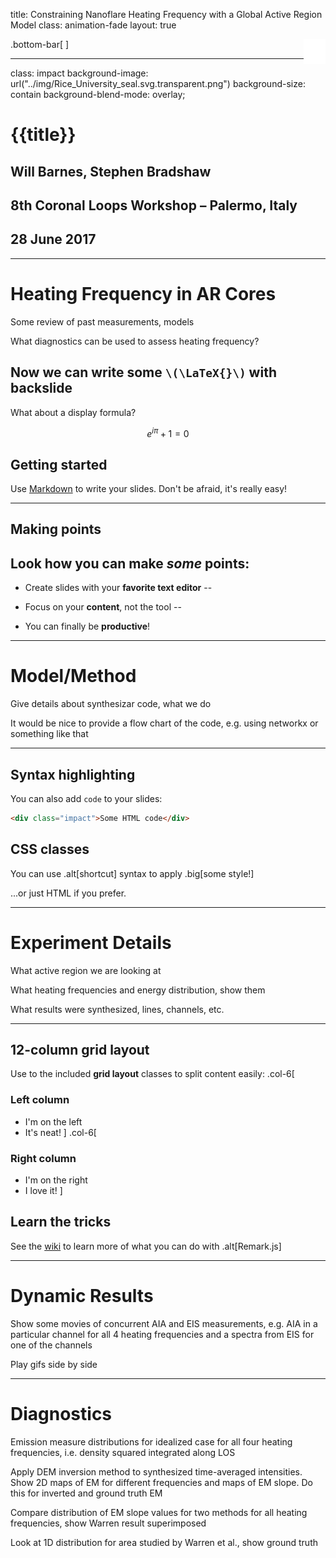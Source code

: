 title: Constraining Nanoflare Heating Frequency with a Global Active Region Model
class: animation-fade
layout: true

<!-- This slide will serve as the base layout for all your slides -->
.bottom-bar[
  <img src="../img/rice_owl_logo.transparent.png" style="float: right; width: 35px;">
]

---

class: impact
background-image: url("../img/Rice_University_seal.svg.transparent.png")
background-size: contain
background-blend-mode: overlay;


# {{title}}
## Will Barnes, Stephen Bradshaw
## 8th Coronal Loops Workshop &ndash; Palermo, Italy
## 28 June 2017

---

# Heating Frequency in AR Cores
Some review of past measurements, models

What diagnostics can be used to assess heating frequency?

## Now we can write some `\(\LaTeX{}\)` with backslide
What about a display formula?

$$e^{i\pi} + 1 = 0$$

## Getting started

Use [Markdown](https://github.com/adam-p/markdown-here/wiki/Markdown-Cheatsheet) to write your slides. Don't be afraid, it's really easy!

---

## Making points

Look how you can make *some* points:
--

- Create slides with your **favorite text editor**
--

- Focus on your **content**, not the tool
--

- You can finally be **productive**!

---

# Model/Method
Give details about synthesizar code, what we do

It would be nice to provide a flow chart of the code, e.g. using networkx or something like that

---

## Syntax highlighting

You can also add `code` to your slides:
```html
<div class="impact">Some HTML code</div>
```

## CSS classes

You can use .alt[shortcut] syntax to apply .big[some style!]

...or just <span class="alt">HTML</span> if you prefer.

---

# Experiment Details
What active region we are looking at

What heating frequencies and energy distribution, show them

What results were synthesized, lines, channels, etc.

---

## 12-column grid layout

Use to the included **grid layout** classes to split content easily:
.col-6[
  ### Left column

  - I'm on the left
  - It's neat!
]
.col-6[
  ### Right column

  - I'm on the right
  - I love it!
]

## Learn the tricks

See the [wiki](https://github.com/gnab/remark/wiki) to learn more of what you can do with .alt[Remark.js]

---

# Dynamic Results
Show some movies of concurrent AIA and EIS measurements, e.g. AIA in a particular channel for all 4 heating frequencies and 
a spectra from EIS for one of the channels

Play gifs side by side

---

# Diagnostics
Emission measure distributions for idealized case for all four heating frequencies, i.e. density squared integrated along LOS

Apply DEM inversion method to synthesized time-averaged intensities. Show 2D maps of EM for different frequencies and maps of EM slope. Do this for inverted and ground truth EM

Compare distribution of EM slope values for two methods for all heating frequencies, show Warren result superimposed

Look at 1D distribution for area studied by Warren et al., show ground truth


